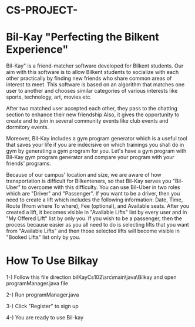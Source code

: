 # CS-PROJECT-
# Bil-Kay "Perfecting the Bilkent Experience"
Bil-Kay" is a friend-matcher software developed for Bilkent students. Our aim with this software is to allow Bilkent students to socialize with each other practically by finding new friends who share common areas of interest to meet. This software is based on an algorithm that matches one user to another and chooses similar categories of various interests like sports, technology, art, movies etc. 

After two matched user accepted each other, they pass to the chatting section to enhance their new friendship Also, it gives the opportunity to create and to join in several community events like club events and dormitory events. 

Moreover, Bil-Kay includes a gym program generator which is a useful tool that saves your life if you are indecisive on which trainings you shall do in gym by generating a gym program for you. Let's have a gym program with Bil-Kay gym program generator and compare your program with your friends' programs. 

Because of our campus' location and size, we are aware of how transportation is difficult for Bilkenteners, so that Bil-Kay serves you "Bil-Uber" to overcome with this difficulty. You can use Bil-Uber in two roles which are "Driver" and "Passenger". If you want to be a driver, then you need to create a lift which includes the following information: Date, Time, Route (From where To where), Fee (optional), and Available seats. After you created a lift, it becomes visible in "Available Lifts" list by every user and in "My Offered Lift" list by only you. If you wish to be a passenger, then the process because easier as you all need to do is selecting lifts that you want from "Available Lifts" and then those selected lifts will become visible in "Booked Lifts" list only by you.

# How To Use Bilkay
1-) Follow this file direction bilKayCs102\src\main\java\Bilkay and open programManager.java file

2-) Run programManager.java

3-) Click "Register" to sign up

4-) You are ready to use Bil-kay


